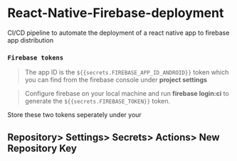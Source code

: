 # React-Native-Firebase-deployment

CI/CD pipeline to automate the deployment of a react native app to firebase app distribution 


### `Firebase tokens`
> The app ID is the `${{secrets.FIREBASE_APP_ID_ANDROID}}` token which you can find from the firebase console under **project settings**

> Configure firebase on your local machine and run **firebase login:ci** to generate the `${{secrets.FIREBASE_TOKEN}}` token.

Store these two tokens seperately under your
## Repository> Settings> Secrets> Actions> New Repository Key
